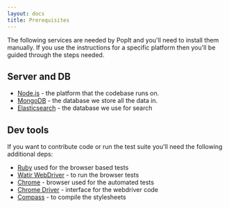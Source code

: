 ```yaml
---
layout: docs
title: Prerequisites
---
```


The following services are needed by PopIt and you'll need to install them manually. If you use the instructions for a specific platform then you'll be guided through the steps needed.

## Server and DB

  * [Node.js](http://nodejs.org/) - the platform that the codebase runs on.
  * [MongoDB](http://www.mongodb.org/) - the database we store all the data in.
  * [Elasticsearch](http://www.elasticsearch.org/) - the database we use for search


## Dev tools

If you want to contribute code or run the test suite you'll need the following additional deps:

  * [Ruby](http://www.ruby-lang.org/) used for the browser based tests
  * [Watir WebDriver](http://watirwebdriver.com/) - to run the browser tests
  * [Chrome](https://www.google.com/chrome) - browser used for the automated tests
  * [Chrome Driver](http://code.google.com/p/chromedriver/) - interface for the webdriver code
  * [Compass](http://compass-style.org/) - to compile the stylesheets
